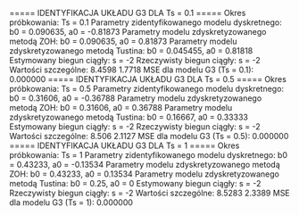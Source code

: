 ===== IDENTYFIKACJA UKŁADU G3 DLA Ts = 0.1 ===== Okres próbkowania: Ts = 0.1 Parametry zidentyfikowanego modelu dyskretnego: b0 = 0.090635, a0 = -0.81873 Parametry modelu zdyskretyzowanego metodą ZOH: b0 = 0.090635, a0 = 0.81873 Parametry modelu zdyskretyzowanego metodą Tustina: b0 = 0.045455, a0 = 0.81818 Estymowany biegun ciągły: s = -2 Rzeczywisty biegun ciągły: s = -2 Wartości szczególne: 8.4598 1.7718 MSE dla modelu G3 (Ts = 0.1): 0.000000 ===== IDENTYFIKACJA UKŁADU G3 DLA Ts = 0.5 ===== Okres próbkowania: Ts = 0.5 Parametry zidentyfikowanego modelu dyskretnego: b0 = 0.31606, a0 = -0.36788 Parametry modelu zdyskretyzowanego metodą ZOH: b0 = 0.31606, a0 = 0.36788 Parametry modelu zdyskretyzowanego metodą Tustina: b0 = 0.16667, a0 = 0.33333 Estymowany biegun ciągły: s = -2 Rzeczywisty biegun ciągły: s = -2 Wartości szczególne: 8.506 2.1127 MSE dla modelu G3 (Ts = 0.5): 0.000000 ===== IDENTYFIKACJA UKŁADU G3 DLA Ts = 1 ===== Okres próbkowania: Ts = 1 Parametry zidentyfikowanego modelu dyskretnego: b0 = 0.43233, a0 = -0.13534 Parametry modelu zdyskretyzowanego metodą ZOH: b0 = 0.43233, a0 = 0.13534 Parametry modelu zdyskretyzowanego metodą Tustina: b0 = 0.25, a0 = 0 Estymowany biegun ciągły: s = -2 Rzeczywisty biegun ciągły: s = -2 Wartości szczególne: 8.5283 2.3389 MSE dla modelu G3 (Ts = 1): 0.000000
